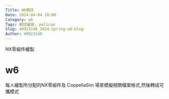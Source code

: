```yaml
---
Title: W6網誌
Date: 2024-04-04 18:00
Category: w6
Tags: 網誌編寫, pelican
Slug: 40923140_2024-Spring-w6-blog
Author: 40923140
---
```


NX零組件繪製

<!-- PELICAN_END_SUMMARY -->

# w6
每人繪製所分配的NX零組件及 CoppeliaSim 場景模擬相關檔案格式,然後轉成可攜模式
